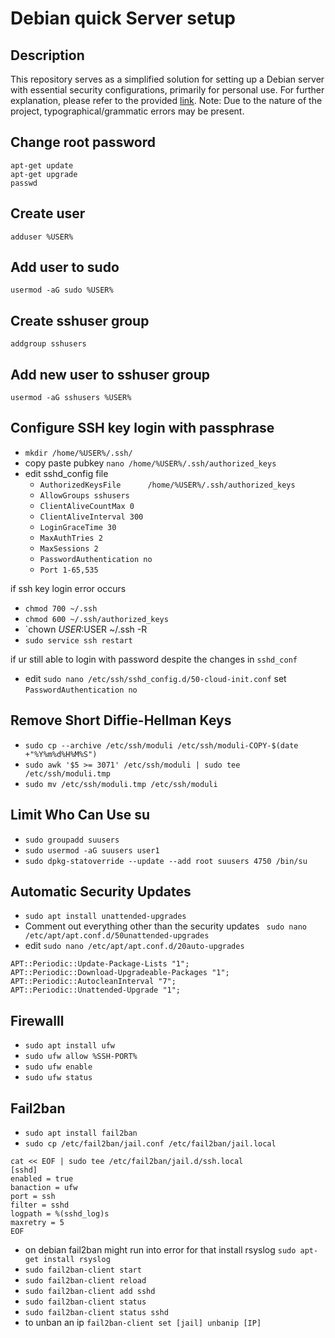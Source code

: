 # Debian quick Server setup

## Description

This repository serves as a simplified solution for setting up a Debian server with essential security configurations, primarily for personal use. For further explanation, please refer to the provided [link](https://github.com/imthenachoman/How-To-Secure-A-Linux-Server?tab=readme-ov-file). Note: Due to the nature of the project, typographical/grammatic errors may be present.

## Change root password

```
apt-get update
apt-get upgrade
passwd
```

## Create user

```
adduser %USER%
```

## Add user to sudo

```
usermod -aG sudo %USER%
```

## Create sshuser group

```
addgroup sshusers
```

## Add new user to sshuser group

```
usermod -aG sshusers %USER%
```

## Configure SSH key login with passphrase

- `mkdir /home/%USER%/.ssh/`
- copy paste pubkey `nano /home/%USER%/.ssh/authorized_keys` 
- edit sshd_config file 
	- `AuthorizedKeysFile      /home/%USER%/.ssh/authorized_keys`
	- `AllowGroups sshusers`
	- `ClientAliveCountMax 0`
	- `ClientAliveInterval 300`
	- `LoginGraceTime 30`
	- `MaxAuthTries 2`
	- `MaxSessions 2`
	- `PasswordAuthentication no`
	- `Port 1-65,535`

if ssh key login error occurs 
- `chmod 700 ~/.ssh`
- `chmod 600 ~/.ssh/authorized_keys`
- `chown $USER:$USER ~/.ssh -R
- `sudo service ssh restart`

if ur still able to login with password despite the changes in `sshd_conf`
- edit `sudo nano /etc/ssh/sshd_config.d/50-cloud-init.conf` set `PasswordAuthentication no`

## Remove Short Diffie-Hellman Keys

- `sudo cp --archive /etc/ssh/moduli /etc/ssh/moduli-COPY-$(date +"%Y%m%d%H%M%S")`
- `sudo awk '$5 >= 3071' /etc/ssh/moduli | sudo tee /etc/ssh/moduli.tmp`
- `sudo mv /etc/ssh/moduli.tmp /etc/ssh/moduli`

## Limit Who Can Use su

- `sudo groupadd suusers`
- `sudo usermod -aG suusers user1`
- `sudo dpkg-statoverride --update --add root suusers 4750 /bin/su`

##  Automatic Security Updates

- `sudo apt install unattended-upgrades`
- Comment out everything other than the security updates ` sudo nano /etc/apt/apt.conf.d/50unattended-upgrades`
- edit `sudo nano /etc/apt/apt.conf.d/20auto-upgrades`
```
APT::Periodic::Update-Package-Lists "1";
APT::Periodic::Download-Upgradeable-Packages "1";
APT::Periodic::AutocleanInterval "7";
APT::Periodic::Unattended-Upgrade "1";
```

## Firewalll

- `sudo apt install ufw`
- `sudo ufw allow %SSH-PORT%`
- `sudo ufw enable`
- `sudo ufw status`

## Fail2ban

- `sudo apt install fail2ban`
- `sudo cp /etc/fail2ban/jail.conf /etc/fail2ban/jail.local`
```
cat << EOF | sudo tee /etc/fail2ban/jail.d/ssh.local
[sshd]
enabled = true
banaction = ufw
port = ssh
filter = sshd
logpath = %(sshd_log)s
maxretry = 5
EOF
```

- on debian fail2ban might run into error for that install rsyslog `sudo apt-get install rsyslog`
- `sudo fail2ban-client start`
- `sudo fail2ban-client reload`
- `sudo fail2ban-client add sshd`
- `sudo fail2ban-client status`
- `sudo fail2ban-client status sshd`
- to unban an ip `fail2ban-client set [jail] unbanip [IP]`
